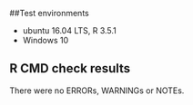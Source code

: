 ##Test environments
* ubuntu 16.04 LTS, R 3.5.1
* Windows 10

## R CMD check results
There were no ERRORs, WARNINGs or NOTEs.
